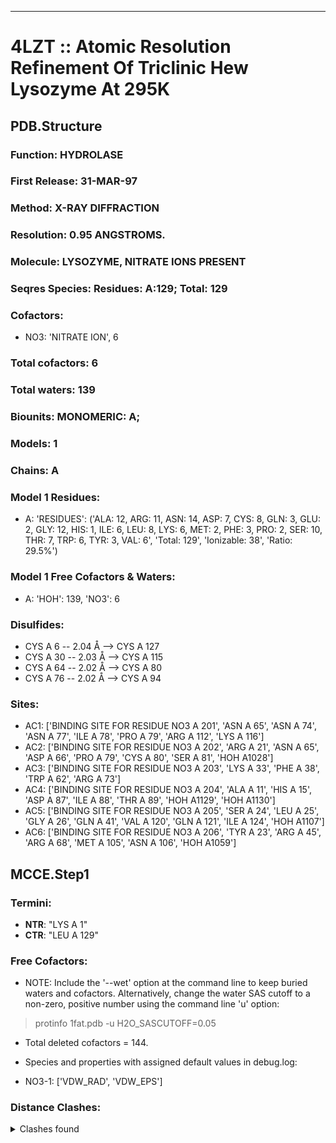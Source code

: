 ---
# 4LZT :: Atomic Resolution Refinement Of Triclinic Hew Lysozyme At 295K
## PDB.Structure
### Function: HYDROLASE
### First Release: 31-MAR-97
### Method: X-RAY DIFFRACTION
### Resolution: 0.95 ANGSTROMS.
### Molecule: LYSOZYME, NITRATE IONS PRESENT
### Seqres Species: Residues: A:129; Total: 129
### Cofactors:
  - NO3:
 'NITRATE ION', 6

### Total cofactors: 6
### Total waters: 139
### Biounits: MONOMERIC: A;
### Models: 1
### Chains: A
### Model 1 Residues:
  - A:
 'RESIDUES': ('ALA: 12, ARG: 11, ASN: 14, ASP: 7, CYS: 8, GLN: 3, GLU: 2, GLY: 12, HIS: 1, ILE: 6, LEU: 8, LYS: 6, MET: 2, PHE: 3, PRO: 2, SER: 10, THR: 7, TRP: 6, TYR: 3, VAL: 6', 'Total: 129', 'Ionizable: 38',
              'Ratio: 29.5%')

### Model 1 Free Cofactors & Waters:
  - A:
 'HOH': 139, 'NO3': 6

### Disulfides:
  - CYS A  6 -- 2.04 Å --> CYS A 127
  - CYS A  30 -- 2.03 Å --> CYS A 115
  - CYS A  64 -- 2.02 Å --> CYS A  80
  - CYS A  76 -- 2.02 Å --> CYS A  94

### Sites:
  - AC1: ['BINDING SITE FOR RESIDUE NO3 A 201', 'ASN A  65', 'ASN A  74', 'ASN A  77', 'ILE A  78', 'PRO A  79', 'ARG A 112', 'LYS A 116']
  - AC2: ['BINDING SITE FOR RESIDUE NO3 A 202', 'ARG A  21', 'ASN A  65', 'ASP A  66', 'PRO A  79', 'CYS A  80', 'SER A  81', 'HOH A1028']
  - AC3: ['BINDING SITE FOR RESIDUE NO3 A 203', 'LYS A  33', 'PHE A  38', 'TRP A  62', 'ARG A  73']
  - AC4: ['BINDING SITE FOR RESIDUE NO3 A 204', 'ALA A  11', 'HIS A  15', 'ASP A  87', 'ILE A  88', 'THR A  89', 'HOH A1129', 'HOH A1130']
  - AC5: ['BINDING SITE FOR RESIDUE NO3 A 205', 'SER A  24', 'LEU A  25', 'GLY A  26', 'GLN A  41', 'VAL A 120', 'GLN A 121', 'ILE A 124', 'HOH A1107']
  - AC6: ['BINDING SITE FOR RESIDUE NO3 A 206', 'TYR A  23', 'ARG A  45', 'ARG A  68', 'MET A 105', 'ASN A 106', 'HOH A1059']

## MCCE.Step1
### Termini:
 - <strong>NTR</strong>: "LYS A   1"
 - <strong>CTR</strong>: "LEU A 129"

### Free Cofactors:
  - NOTE: Include the '--wet' option at the command line to keep buried waters and cofactors. Alternatively, change the water SAS cutoff to a non-zero, positive number using the command line 'u' option:
  > protinfo 1fat.pdb -u H2O_SASCUTOFF=0.05
  - Total deleted cofactors = 144.
  - Species and properties with assigned default values in debug.log:

  - NO3-1: ['VDW_RAD', 'VDW_EPS']


### Distance Clashes:
<details><summary>Clashes found</summary>

- d= 1.55: " CA  NTR A   1" to " CB  LYS A   1"

</details>

